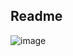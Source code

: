 ## Readme

![image](https://www.dropbox.com/s/4or9j0iy79yd7el/Screen%20Shot%202017-07-10%20at%209.12.53%20AM.png?dl=1)

